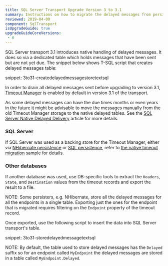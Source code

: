 ```yaml
---
title: SQL Server Transport Upgrade Version 3 to 3.1
summary: Instructions on how to migrate the delayed messages from persistence-based mechanism (Timeout Manager) to native transport handling.
reviewed: 2019-04-09
component: SqlTransport
isUpgradeGuide: true
upgradeGuideCoreVersions:
 - 6
---
```


SQL Server transport 3.1 introduces native handling of delayed messages. It does so via a dedicated table which holds messages that have been sent but are not yet due. The snippet below shows T-SQL script that creates delayed messages table:

snippet: 3to31-createdelayedmessagestoretextsql

In order to drain all delayed messages sent before upgrading to version 3.1, [Timeout Manager](/nservicebus/messaging/timeout-manager.md) is enabled by default in version 3.1 of the transport. 

As some delayed messages can have the due times months or even years in the future it might be advisable to move the messages manually from the old Timeout Manager storage to the native delayed tables. See the [SQL Server Native Delayed Delivery](/transports/sql/native-delayed-delivery.md) article for more details.


### SQL Server

If SQL Server was used as a backing store for the Timeout Manager, either via [NHibernate persistence](/persistence/nhibernate/) or [SQL persistence](/persistence/sql), refer to [the native timeout migration](/samples/sqltransport/native-timeout-migration/) sample for details. 


### Other databases

If another database was used, use DB-specific tools to extract the `Headers`, `State`, and `Destination` values from the timeout records and export the result to a file.

NOTE: Some persisters, e.g. NHibernate, store all the delayed messages for all the endpoints in a single table. Exporting just the ones for the endpoint that is migrated requires filtering on the `Endpoint` property of the timeout record.

Once exported, use the following script to insert the data into SQL Server transport's table.

snippet: 3to31-storedelayedmessagetextsql

NOTE: By default, the table used to store delayed messages has the `Delayed` suffix so for an endpoint called `MyEndpoint` the delayed messages are stored in a table called `MyEndpoint.Delayed`.
